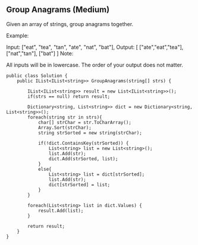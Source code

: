 ## Group Anagrams (Medium)

Given an array of strings, group anagrams together.

Example:

Input: ["eat", "tea", "tan", "ate", "nat", "bat"],
Output:
[
  ["ate","eat","tea"],
  ["nat","tan"],
  ["bat"]
]
Note:

All inputs will be in lowercase.
The order of your output does not matter.

```
public class Solution {
    public IList<IList<string>> GroupAnagrams(string[] strs) {
        
        IList<IList<string>> result = new List<IList<string>>();
        if(strs == null) return result;
        
        Dictionary<string, List<string>> dict = new Dictionary<string, List<string>>();
        foreach(string str in strs){
            char[] strChar = str.ToCharArray();
            Array.Sort(strChar);
            string strSorted = new string(strChar);
            
            if(!dict.ContainsKey(strSorted)) {
                List<string> list = new List<string>();
                list.Add(str);
                dict.Add(strSorted, list);
            }
            else{
                List<string> list = dict[strSorted];
                list.Add(str);
                dict[strSorted] = list;
            }
        }
        
        foreach(List<string> list in dict.Values) {
            result.Add(list);
        }
        
        return result;
    }
}
```

